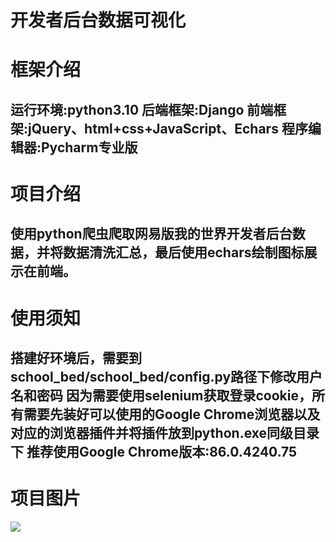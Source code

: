 # 开发者后台数据可视化
<h1>框架介绍</h1>
<h2>
  运行环境:python3.10
  后端框架:Django
  前端框架:jQuery、html+css+JavaScript、Echars
  程序编辑器:Pycharm专业版
</h2>
<h1>项目介绍</h1>
<h2>
  使用python爬虫爬取网易版我的世界开发者后台数据，并将数据清洗汇总，最后使用echars绘制图标展示在前端。
</h2>
<h1>使用须知</h1>
<h2>
  搭建好环境后，需要到school_bed/school_bed/config.py路径下修改用户名和密码
  因为需要使用selenium获取登录cookie，所有需要先装好可以使用的Google Chrome浏览器以及对应的浏览器插件并将插件放到python.exe同级目录下
  推荐使用Google Chrome版本:86.0.4240.75
</h2>
<h1>项目图片</h1>
<img src="https://github.com/891658761/Django_ViewDemo/assets/167508600/62629365-8dda-45a0-a628-409a7dde0318">
